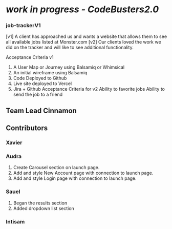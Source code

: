 # *work in progress - CodeBusters2.0*


### job-trackerV1
[v1] A client has approached us and wants a website that allows them to see all available jobs listed at Monster.com
[v2] Our clients loved the work we did on the tracker and will like to see additional functionality.


Acceptance Criteria v1
   1. A User Map or Journey using Balsamiq or Whimsical
   2. An initial wireframe using Balsamiq
   3. Code Deployed to Github
   4. Live site deployed to Vercel
   5. Jira + Github
Acceptance Criteria for v2
Ability to favorite jobs
Ability to send the job to a friend

## Team Lead Cinnamon


## Contributors

### Xavier

### Audra
1. Create Carousel section on launch page.
2. Add and style New Account page with connection to launch page.
3. Add and style Login page with connection to launch page.

### Sauel
1. Began the results section
2. Added dropdown list section

### Intisam


